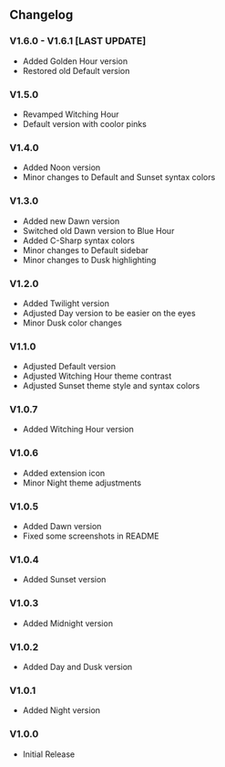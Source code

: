 ## Changelog
### V1.6.0 - V1.6.1 [LAST UPDATE]
- Added Golden Hour version
- Restored old Default version

### V1.5.0
- Revamped Witching Hour
- Default version with coolor pinks

### V1.4.0
- Added Noon version
- Minor changes to Default and Sunset syntax colors

### V1.3.0
- Added new Dawn version
- Switched old Dawn version to Blue Hour
- Added C-Sharp syntax colors
- Minor changes to Default sidebar
- Minor changes to Dusk highlighting

### V1.2.0
- Added Twilight version
- Adjusted Day version to be easier on the eyes
- Minor Dusk color changes

### V1.1.0
- Adjusted Default version 
- Adjusted Witching Hour theme contrast
- Adjusted Sunset theme style and syntax colors

### V1.0.7
- Added Witching Hour version

### V1.0.6
- Added extension icon
- Minor Night theme adjustments

### V1.0.5
- Added Dawn version
- Fixed some screenshots in README

### V1.0.4
- Added Sunset version

### V1.0.3
- Added Midnight version

### V1.0.2
- Added Day and Dusk version

### V1.0.1
- Added Night version

### V1.0.0
- Initial Release